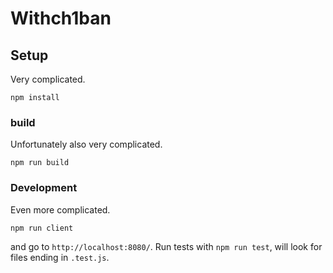 # Withch1ban

## Setup
Very complicated.
```
npm install
```
### build
Unfortunately also very complicated.
```
npm run build
```

### Development
Even more complicated.
```
npm run client
```
and go to ```http://localhost:8080/```. Run tests with ```npm run test```, will look for files ending in ```.test.js```.
